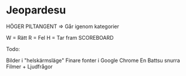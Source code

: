 Jeopardesu
==========

HÖGER PILTANGENT => Går igenom kategorier

W = Rätt
R = Fel
H = Tar fram SCOREBOARD




Todo:

Bilder i "helskärmsläge"
Finare fonter i Google Chrome
En Battsu snurra
Filmer + Ljudfrågor
